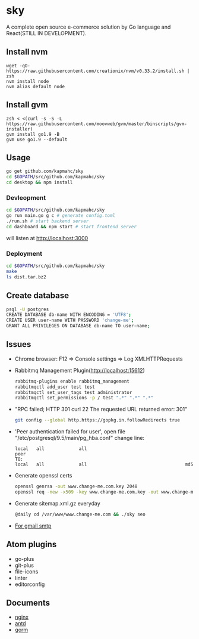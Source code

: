 # sky

A complete open source e-commerce solution by Go language and React(STILL IN DEVELOPMENT).

## Install nvm

```
wget -qO- https://raw.githubusercontent.com/creationix/nvm/v0.33.2/install.sh | zsh
nvm install node
nvm alias default node
```

## Install gvm

```
zsh < <(curl -s -S -L https://raw.githubusercontent.com/moovweb/gvm/master/binscripts/gvm-installer)
gvm install go1.9 -B
gvm use go1.9 --default
```

## Usage

```bash
go get github.com/kapmahc/sky
cd $GOPATH/src/github.com/kapmahc/sky
cd desktop && npm install
```

### Devleopment

```bash
cd $GOPATH/src/github.com/kapmahc/sky
go run main.go g c # generate config.toml
./run.sh # start backend server
cd dashboard && npm start # start frontend server
```

will listen at <http://localhost:3000>

### Deployment

```bash
cd $GOPATH/src/github.com/kapmahc/sky
make
ls dist.tar.bz2
```

## Create database

```bash
psql -U postgres
CREATE DATABASE db-name WITH ENCODING = 'UTF8';
CREATE USER user-name WITH PASSWORD 'change-me';
GRANT ALL PRIVILEGES ON DATABASE db-name TO user-name;
```

## Issues

- Chrome browser: F12 => Console settings => Log XMLHTTPRequests

- Rabbitmq Management Plugin(<http://localhost:15612>)

  ```bash
  rabbitmq-plugins enable rabbitmq_management
  rabbitmqctl add_user test test
  rabbitmqctl set_user_tags test administrator
  rabbitmqctl set_permissions -p / test ".*" ".*" ".*"
  ```

- "RPC failed; HTTP 301 curl 22 The requested URL returned error: 301"

  ```bash
  git config --global http.https://gopkg.in.followRedirects true
  ```

- 'Peer authentication failed for user', open file "/etc/postgresql/9.5/main/pg_hba.conf" change line:

  ```
  local   all             all                                     peer  
  TO:
  local   all             all                                     md5
  ```

- Generate openssl certs

  ```bash
  openssl genrsa -out www.change-me.com.key 2048
  openssl req -new -x509 -key www.change-me.com.key -out www.change-me.com.crt -days 3650 # Common Name:*.change-me.com
  ```

- Generate sitemap.xml.gz everyday

  ```bash
  @daily cd /var/www/www.change-me.com && ./sky seo
  ```

- [For gmail smtp](http://stackoverflow.com/questions/20337040/gmail-smtp-debug-error-please-log-in-via-your-web-browser)

## Atom plugins

- go-plus
- git-plus
- file-icons
- linter
- editorconfig

## Documents

- [nginx](https://www.nginx.com/resources/deployment-guides/load-balance-apache-tomcat/)
- [antd](https://ant.design/docs/react/introduce)
- [gorm](http://jinzhu.me/gorm/)
